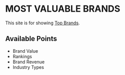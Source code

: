 # MOST VALUABLE BRANDS

This site is for showing [Top Brands](https://github.com/ProgrammingHeroWC4/the-superhero-direction-shoieb-alam).

## Available Points

* Brand Value
* Rankings
* Brand Revenue
* Industry Types